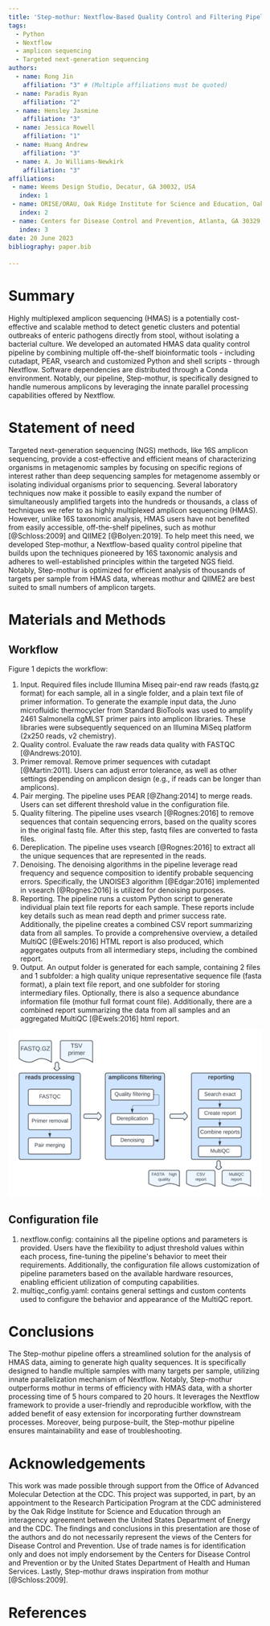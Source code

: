 ```yaml
---
title: 'Step-mothur: Nextflow-Based Quality Control and Filtering Pipeline for Highly Multiplexed Amplicon Sequencing Data'
tags:
  - Python
  - Nextflow
  - amplicon sequencing
  - Targeted next-generation sequencing
authors:
  - name: Rong Jin
    affiliation: "3" # (Multiple affiliations must be quoted)
  - name: Paradis Ryan
    affiliation: "2"
  - name: Hensley Jasmine
    affiliation: "3"  
  - name: Jessica Rowell
    affiliation: "1"   
  - name: Huang Andrew
    affiliation: "3"
  - name: A. Jo Williams-Newkirk
    affiliation: "3"
affiliations:
 - name: Weems Design Studio, Decatur, GA 30032, USA
   index: 1
 - name: ORISE/ORAU, Oak Ridge Institute for Science and Education, Oak Ridge, TN 37830, USA
   index: 2
 - name: Centers for Disease Control and Prevention, Atlanta, GA 30329, USA
   index: 3
date: 20 June 2023
bibliography: paper.bib

---
```


# Summary

Highly multiplexed amplicon sequencing (HMAS) is a potentially cost-effective and scalable method to detect genetic clusters and potential outbreaks of enteric pathogens directly from stool, without isolating a bacterial culture. We developed an automated HMAS data quality control pipeline by combining multiple off-the-shelf bioinformatic tools - including cutadapt, PEAR, vsearch and customized Python and shell scripts - through Nextflow. Software dependencies are distributed through a Conda environment. Notably, our pipeline, Step-mothur, is specifically designed to handle numerous amplicons by leveraging the innate parallel processing capabilities offered by Nextflow.  

# Statement of need

Targeted next-generation sequencing (NGS) methods, like 16S amplicon sequencing, provide a cost-effective and efficient means of characterizing organisms in metagenomic samples by focusing on specific regions of interest rather than deep sequencing samples for metagenome assembly or isolating individual organisms prior to sequencing. Several laboratory techniques now make it possible to easily expand the number of simultaneously amplified targets into the hundreds or thousands, a class of techniques we refer to as highly multiplexed amplicon sequencing (HMAS). However, unlike 16S taxonomic analysis, HMAS users have not benefited from easily accessible, off-the-shelf pipelines, such as mothur [@Schloss:2009] and QIIME2 [@Bolyen:2019]. To help meet this need, we developed Step-mothur, a Nextflow-based quality control pipeline that builds upon the techniques pioneered by 16S taxonomic analysis and adheres to well-established principles within the targeted NGS field. Notably, Step-mothur is optimized for efficient analysis of thousands of targets per sample from HMAS data, whereas mothur and QIIME2 are best suited to small numbers of amplicon targets.   

# Materials and Methods
## Workflow
Figure 1 depicts the workflow:  
1. Input.  Required files include Illumina Miseq pair-end raw reads (fastq.gz format) for each sample, all in a single folder, and a plain text file of primer information. To generate the example input data, the Juno microfluidic thermocycler from Standard BioTools was used to amplify 2461 Salmonella cgMLST primer pairs into amplicon libraries. These libraries were subsequently sequenced on an Illumina MiSeq platform (2x250 reads, v2 chemistry).    
2. Quality control. Evaluate the raw reads data quality with FASTQC [@Andrews:2010].
3. Primer removal.  Remove primer sequences with cutadapt [@Martin:2011]. Users can adjust error tolerance, as well as other settings depending on amplicon design (e.g., if reads can be longer than amplicons).      
4. Pair merging.  The pipeline uses PEAR [@Zhang:2014] to merge reads. Users can set different threshold value in the configuration file.   
5. Quality filtering.  The pipeline uses vsearch [@Rognes:2016] to remove sequences that contain sequencing errors, based on the quality scores in the original fastq file. After this step, fastq files are converted to fasta files.   
6. Dereplication.  The pipeline uses vsearch [@Rognes:2016] to extract all the unique sequences that are represented in the reads.   
7. Denoising.   The denoising algorithms in the pipeline leverage read frequency and sequence composition to identify probable sequencing errors. Specifically, the UNOISE3 algorithm [@Edgar:2016] implemented in vsearch [@Rognes:2016] is utilized for denoising purposes.   
8. Reporting.  The pipeline runs a custom Python script to generate individual plain text file reports for each sample. These reports include key details such as mean read depth and primer success rate. Additionally, the pipeline creates a combined CSV report summarizing data from all samples. To provide a comprehensive overview, a detailed MultiQC [@Ewels:2016] HTML report is also produced, which aggregates outputs from all intermediary steps, including the combined report.     
9. Output.  An output folder is generated for each sample, containing 2 files and 1 subfolder: a high quality unique representative sequence file (fasta format), a plain text file report, and one subfolder for storing intermediary files. Optionally, there is also a sequence abundance information file (mothur full format count file). Additionally, there are a combined report summarizing the data from all samples and an aggregated MultiQC [@Ewels:2016] html report. 


![overview of Step-mothur pipeline workflow.](HMAS2_FLOWCHART_PAPER_1.png)



## Configuration file
1. nextflow.config: containins all the pipeline options and parameters is provided. Users have the flexibility to adjust threshold values within each process, fine-tuning the pipeline's behavior to meet their requirements. Additionally, the configuration file allows customization of pipeline parameters based on the available hardware resources, enabling efficient utilization of computing capabilities.   
2. multiqc_config.yaml: contains general settings and custom contents used to configure the behavior and appearance of the MultiQC report.




# Conclusions  
The Step-mothur pipeline offers a streamlined solution for the analysis of HMAS data, aiming to generate high quality sequences. It is specifically designed to handle multiple samples with many targets per sample, utilizing innate parallelization mechanism of Nextflow. Notably, Step-mothur outperforms mothur in terms of efficiency with HMAS data, with a shorter processing time of 5 hours compared to 20 hours. It leverages the Nextflow framework to provide a user-friendly and reproducible workflow, with the added benefit of easy extension for incorporating further downstream processes. Moreover, being purpose-built, the Step-mothur pipeline ensures maintainability and ease of troubleshooting.     


# Acknowledgements
This work was made possible through support from the Office of Advanced Molecular Detection at the CDC. This project was supported, in part, by an appointment to the Research Participation Program at the CDC administered by the Oak Ridge Institute for Science and Education through an interagency agreement between the United States Department of Energy and the CDC. The findings and conclusions in this presentation are those of the authors and do not necessarily represent the views of the Centers for Disease Control and Prevention. Use of trade names is for identification only and does not imply endorsement by the Centers for Disease Control and Prevention or by the United States Department of Health and Human Services. Lastly, Step-mothur draws inspiration from mothur [@Schloss:2009].   

# References